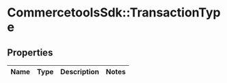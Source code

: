 # CommercetoolsSdk::TransactionType

## Properties
Name | Type | Description | Notes
------------ | ------------- | ------------- | -------------

